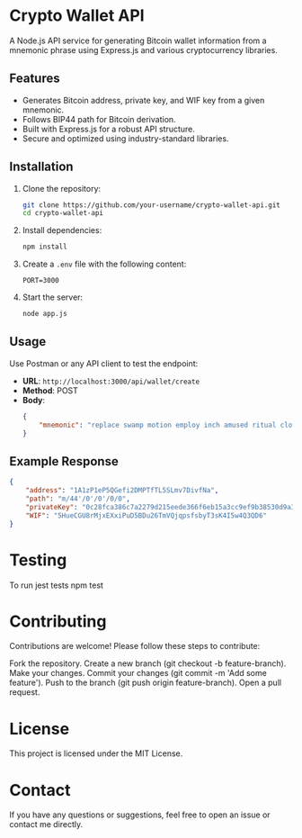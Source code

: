 # Crypto Wallet API

A Node.js API service for generating Bitcoin wallet information from a mnemonic phrase using Express.js and various cryptocurrency libraries.

## Features

- Generates Bitcoin address, private key, and WIF key from a given mnemonic.
- Follows BIP44 path for Bitcoin derivation.
- Built with Express.js for a robust API structure.
- Secure and optimized using industry-standard libraries.
 

## Installation

1. Clone the repository:
    ```bash
    git clone https://github.com/your-username/crypto-wallet-api.git
    cd crypto-wallet-api
    ```

2. Install dependencies:
    ```bash
    npm install
    ```

3. Create a `.env` file with the following content:
    ```plaintext
    PORT=3000
    ```

4. Start the server:
    ```bash
    node app.js
    ```

## Usage

Use Postman or any API client to test the endpoint:

- **URL**: `http://localhost:3000/api/wallet/create`
- **Method**: POST
- **Body**:
    ```json
    {
        "mnemonic": "replace swamp motion employ inch amused ritual clown liberty remove orbit budget"
    }
    ```

## Example Response

```json
{
    "address": "1A1zP1eP5QGefi2DMPTfTL5SLmv7DivfNa",
    "path": "m/44'/0'/0'/0/0",
    "privateKey": "0c28fca386c7a2279d215eede366f6eb15a3cc9ef9b38530d9a3adf0af6c310d",
    "WIF": "5HueCGU8rMjxEXxiPuD5BDu26TmVQjqpsfsbyT3sK4I5w4Q3QD6"
}
```

# Testing

To run jest tests 
npm test


# Contributing

Contributions are welcome! Please follow these steps to contribute:

Fork the repository.
Create a new branch (git checkout -b feature-branch).
Make your changes.
Commit your changes (git commit -m 'Add some feature').
Push to the branch (git push origin feature-branch).
Open a pull request.

# License 

This project is licensed under the MIT License.

# Contact

If you have any questions or suggestions, feel free to open an issue or contact me directly.

